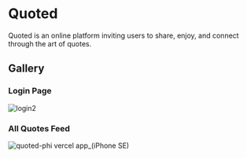 # Quoted

Quoted is an online platform inviting users to share, enjoy, and connect through the art of quotes.


## Gallery

### Login Page
![login2](https://github.com/johnny-2123/Quoted/assets/95261336/db00c13b-28f7-413e-a447-b77c4133fb48)

### All Quotes Feed
![quoted-phi vercel app_(iPhone SE)](https://github.com/johnny-2123/Quoted/assets/95261336/156d9988-edef-4662-859f-78d466129fa6)
